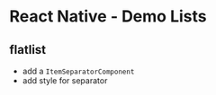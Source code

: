 # React Native - Demo Lists

## flatlist

- add a  `ItemSeparatorComponent`
- add style for separator